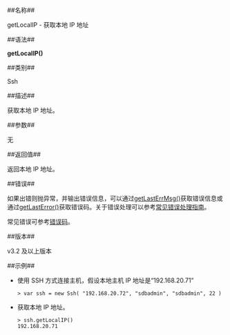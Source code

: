 ##名称##

getLocalIP - 获取本地 IP 地址

##语法##

**getLocalIP()**

##类别##

Ssh

##描述##

获取本地 IP 地址。

##参数##

无

##返回值##

返回本地 IP 地址。

##错误##

如果出错则抛异常，并输出错误信息，可以通过[getLastErrMsg()](manual/Manual/Sequoiadb_Command/Global/getLastErrMsg.md)获取错误信息或通过[getLastError()](manual/Manual/Sequoiadb_Command/Global/getLastError.md)获取错误码。关于错误处理可以参考[常见错误处理指南](manual/FAQ/faq_sdb.md)。



常见错误可参考[错误码](manual/Manual/Sequoiadb_error_code.md)。

##版本##

v3.2 及以上版本

##示例##

* 使用 SSH 方式连接主机，假设本地主机 IP 地址是“192.168.20.71”

    ```lang-javascript
    > var ssh = new Ssh( "192.168.20.72", "sdbadmin", "sdbadmin", 22 )
    ```

* 获取本地 IP 地址。

    ```lang-javascript
    > ssh.getLocalIP()
    192.168.20.71
    ```